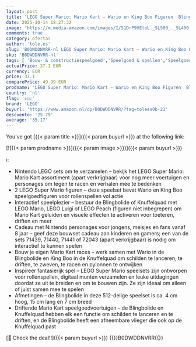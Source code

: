 ```yaml
---
layout: post
title: 'LEGO Super Mario: Mario Kart – Wario en King Boo Figuren  Blingbolide en Knuffelquad  Voertuigen voor Kinderen  Cadeau met Nintendo Personages voor Gamers Vanaf 8 Jaar 72038'
date: 2025-10-14 18:27:32
image: 'https://m.media-amazon.com/images/I/51DrP9VEloL._SL500_._SL400_.jpg'
comments: true
category: ofertas
author: 'tole.es'
slug: 'B0DWDDNVRR-nl LEGO Super Mario: Mario Kart – Wario en King Boo Figuren...'
sku: 'B0DWDDNVRR-nl'
tags: [ 'Bouw- & constructiespeelgoed','Speelgoed & spellen','Speelgoedbouwsets','lego','🇳🇱', ]
actualPrice: 37.1 EUR
currency: EUR
price: 37.1
comparePrice: 49.99 EUR
prodname: 'LEGO Super Mario: Mario Kart – Wario en King Boo Figuren  Blingbolide en Knuffelquad  Voertuigen voor Kinderen  Cadeau met Nintendo Personages voor Gamers Vanaf 8 Jaar 72038'
country: 'nl'
flag: '🇳🇱'
brand: 'LEGO'
buyurl: 'https://www.amazon.nl/dp/B0DWDDNVRR/?tag=tolees0b-21'
descuento: '25.79'
average: '35.17'
---
```


You've got [{{< param title >}}]({{< param buyurl >}}) at the following link:

[![{{< param prodname >}}]({{< param image >}})]({{< param buyurl >}})

ℹ️:

- Nintendo LEGO sets om te verzamelen – bekijk het LEGO Super Mario: Mario Kart assortiment (apart verkrijgbaar) voor nog meer voertuigen en personages om tegen te racen en verhalen mee te bedenken
- 2 LEGO Super Mario figuren – deze speelset bevat Wario en King Boo speelgoedfiguren voor rollenspellen vol actie
- Interactief speelplezier – bestuur de Blingbolide of Knuffelquad met LEGO Mario, LEGO Luigi of LEGO Peach (figuren niet inbegrepen) om Mario Kart geluiden en visuele effecten te activeren voor toeteren, driften en meer
- Cadeau met Nintendo personages voor jongens, meisjes en fans vanaf 8 jaar – geef deze bouwset cadeau aan kinderen en gamers; een van de sets 71439, 71440, 71441 of 72043 (apart verkrijgbaar) is nodig om interactief te kunnen spelen
- Bouw je eigen Mario Kart races – werk samen met Wario in de Blingbolide en King Boo in de Knuffelquad om schilden te lanceren, te driften, te zweven, te racen en pylonnen te ontwijken
- Inspireer fantasierijk spel – LEGO Super Mario speelsets zijn ontworpen voor rollenspellen, digitaal munten verzamelen en leuke uitdagingen doordat ze uit te breiden en om te bouwen zijn. Ze zijn ideaal om alleen of juist samen mee te spelen
- Afmetingen – de Blingbolide in deze 512-delige speelset is ca. 4 cm hoog, 15 cm lang en 7 cm breed
- Driftende Mario Kart speelgoedvoertuigen – de Blingbolide en Knuffelquad hebben elk een functie om schilden te lanceren en te driften, en de Blingbolide heeft een afneembare vlieger die ook op de Knuffelquad past

[🛒 Check the deal!!]({{< param buyurl >}})
{{<world>}}B0DWDDNVRR{{</world>}}
